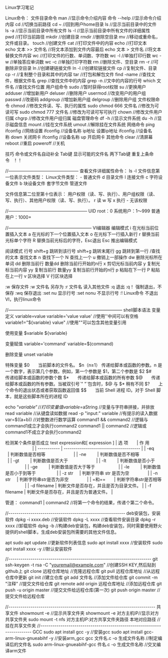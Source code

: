 Linux学习笔记

Linux命令：
文件目录命令
man //显示命令介绍内容
命令 --help //显示命令介绍内容
cd //切换当前路径
cd ~ //回到用户home目录
ls //显示当前目录中的文件
ls -a //显示当前目录中所有文件
ls -l //显示当前目录中所有文件的详细属性
pwd //打印当前路径
mkdir //创建目录
rmdir //删除空目录
mv //移动或重命名，文件或目录。
touch //创建文件
cat //打印文件中的内容
echo //打印文本
echo 文本 >> 文件名 //将文本添加到文件内容最后
echo 文本 > 文件名 //将文本替换文件内容
wc //打印文件的行数、单词数、字符数
wc -l //单独打印行数
wc -w //单独答应单词数
wc -c //单独打印字符数
rm //删除文件、空目录
rm -r //可删除非空目录
ln //创建硬链接文件
ln -l //创建软链接文件
cp //复制文件、目录
cp -r //复制整个目录和其中的内容
tar //打包和解包文件
find -name //查找文件，根据文件名
grep //查找文件中的内容
grep -n //文中的内容的行号
which 文件名 //查找文件位置
用户组命令
sudo //暂时获得root权限
su //更换用户
adduser //增加新用户
deluser //删除用户
usermod //改变用户的用户组
passwd //改密码
addgroup //增加新用户组
delgroup //删除用户组
文件权限命令
chmod //修改文件读、写、执行的属性
sudo chmod 666 文件名 //修改为可读可写
sudo chmod 777 文件名 //修改为可读可写可执行
chown //修改文件用户归属
chgrp //修改文件用户组归属
磁盘管理命令
df -h //显示文件系统
du -h //显示磁盘信息
mount //挂在文件系统
umout //解除挂在文件系统
网络命令
ping
ifconfig //网络设置
ifconfig //设备名称 ip地址 设置ip地址
ifconfig //设备名称 down 关闭网卡
ifconfig //设备名称 up 开启网卡
其他命令
clear //清屏幕
reboot //重启
poweroff //关机

技巧
命令或文件名自动补全 Tab键
显示可能的文件名 两下Tab键
重复上条命令   ！！

//————————————————
查看文件详细属性命令：
ls -l
文件信息第一位表示文件类型：
Linux文件类型：
- 普通文件
d 目录文件
l 连接文件
c 字符设备文件
b 块设备文件
套字节文件
管道文件

文件信息第二位至第十位表示：
用户权限（读、写、执行）、用户组权限（读、写、执行）、其他用户权限（读、写、执行）。
r 读
w 写
x 执行
- 无该权限

//——————————————————
UID
root：0
系统用户：1～999
普通用户：1000+

//———————————————————
VI编辑器
编辑模式
i 在光标当前位置插入文本
a 在光标的下一个位置插入文本
o 在光标下一行插入新行
r 替换当前光标单个字符
R 替换当前光标后的字符，Esc退出
Esc 推出编辑模式

阅读模式
行号 shift+g 跳转到该行号
shift+g 跳转末尾行
gg 跳转到第一行
/查找的文本 查找文本
n 查找下一个
N 查找上一个
u 撤销上一部操作
dw 删除光标所在单词
dd 删除当前行
数量dd 删除当前行开始的n行
x 剪切光标当前内容
y 复制光标当前内容
yy 复制当前行
数量yy 复制当前行开始的n行
p 粘贴在下一行
P 粘贴在上一行
v 区块选择
V 行区块选择

:w 保存文件
:w 文件名 另存为
:r 文件名 读入其他文件
:q 退出
:q！ 强制退出，不保存
:wq 保存退出
:set nu 显示行号
:set nonu 不显示行号
:! Linux命令 不退出VI，执行linux命令

//——————————————————————————
shell脚本语法
变量定义
variable=value
variable='value value' //使用''中间可以有空格
variable1="${variable} value" //使用""可以包含其他变量引用

使用变量
$variable
${variable}

变量赋值
variable='command'
variable=$(command)

删除变量
unset variable

特殊变量
$0        当前脚本的文件名。
$n（n≥1） 传递给脚本或函数的参数。n 是一个数字，表示第几个参数。例如，第一个参数是 $1，第二个参数是 $2
$#        传递给脚本或函数的参数个数
$*        传递给脚本或函数的所有参数
$@        传递给脚本或函数的所有参数。当被双引号`" "`包含时，$@ 与 $* 稍有不同
$?        上个命令的退出状态或者获取函数返回值
$$        当前 Shell 进程 ID。对于 Shell 脚本，就是这些脚本所在的进程 ID

echo “$variable” //打印变量值
variable=$aString //变量与字符串拼接，并排放
read variable //从键盘读如数据
read -p "input:" variable //有提示的读入数据
var=$((a+b)) //对整数进行数学运算
command1 && command2 //逻辑与 command1成立才会执行command2
command1 || command2 //逻辑或 command1不成立才会执行command2

检测某个条件是否成立
test expression和[ expression ]
| 选 项       | 作 用                                  |
| ----------- | -------------------------------------- |
| -eq         | 判断数值是否相等                       |
| -ne         | 判断数值是否不相等                     |
| -gt         | 判断数值是否大于                       |
| -lt         | 判断数值是否小于                       |
| -ge         | 判断数值是否大于等于                   |
| -le         | 判断数值是否小于到等于                 |
| -z  str     | 判断字符串 str 是否为空                |
| -n  str     | 判断字符串str是否为非空                |
| =和==       | 判断字符串str是否相等                  |
| -d filename | 判断文件是否存在，并且是否为目录文件。 |
| -f filename | 判断文件是否存在，井且是否为普通文件。 |

管道：
command1 | command2 //将第一个命令的结果，传递个第二个命令。

//----------------------------------------------------------
deb安装包，安装软件
dpkg -i  xxxx.deb //安装软件
dpkg -L xxxx //查看软件安装目录
dpkg -r xxxx //卸载软件
dpkg -b //构建deb安装包，构建deb安装包，同时需要使用野火提供的shell脚本，生成deb安装包所需要的其他文件信息。

apt
sudo apt update //更新软件列表信息
sudo apt install xxxx //安装软件
sudo apt install xxxx -y //默认安装软件

//-----------------------------------------------------------------------
git
ssh-keygen -t rsa -C "youremail@example.com" //创建SSH KEY,然后贴到github上
git clone 远程仓库地址 //克隆远程仓库
git pull 远程仓库地址 //从远程仓库中更新
git init //建立仓库
git add 文件名 //添加文件给仓库
git commit -m "注释" //提交文件给仓库
git remote add origin 远程仓库地址 //添加远程仓库
git push -u origin master //提交文件给远程仓库(第一次)
git push origin master //提交文件给远程仓库

//-------------------------------------------------------------------------
共享文件
showmount -e //显示共享文件夹
showmount -e 对方主机IP//显示对方共享文件夹
sudo mount -t nfs 对方主机IP:对方共享文件夹路径 本地对应路径 //挂在共享文件夹
//-------------------------------------------------------------------------
GCC
sudo apt install gcc -y //安装gcc
sudo apt install gcc-arm-linux-gnueabihf -y //安装arm_gcc
gcc 文件名.c -o 生成文件名称 //制定编译后的文件名
sudo arm-linux-gnueabihf-gcc 件名.c -o 生成文件名称 //交叉编译arm文件






